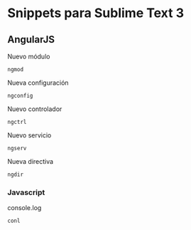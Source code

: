 # Snippets para Sublime Text 3

## AngularJS

Nuevo módulo
```
ngmod
```

Nueva configuración
```
ngconfig
```

Nuevo controlador
```
ngctrl
```

Nuevo servicio
```
ngserv
```

Nueva directiva
```
ngdir
```

### Javascript

console.log
```
conl
```